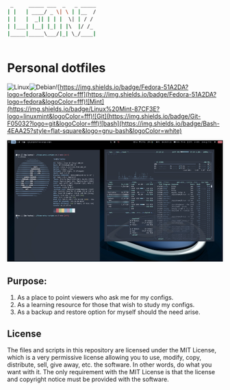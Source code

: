 ```bash
 _     _____ ___  _   _ _____
| |   | ____/ _ \| \ | |__  /
| |   |  _|| | | |  \| | / / 
| |___| |__| |_| | |\  |/ /_ 
|_____|_____\___/|_| \_/____|
                             
```                             
# Personal dotfiles
![Linux](https://img.shields.io/badge/Linux-FCC624?logo=linux&logoColor=black)![Debian](https://img.shields.io/badge/Debian-A81D33?logo=debian&logoColor=fff)![https://img.shields.io/badge/Fedora-51A2DA?logo=fedora&logoColor=fff](https://img.shields.io/badge/Fedora-51A2DA?logo=fedora&logoColor=fff)![Mint](https://img.shields.io/badge/Linux%20Mint-87CF3E?logo=linuxmint&logoColor=fff)![Git](https://img.shields.io/badge/Git-F05032?logo=git&logoColor=fff)![bash](https://img.shields.io/badge/Bash-4EAA25?style=flat-square&logo=gnu-bash&logoColor=white)

![fedora_nord.png](./dotfiles-other/fedora42_sway.png)
## Purpose:

1. As a place to point viewers who ask me for my configs.
2. As a learning resource for those that wish to study my configs.
3. As a backup and restore option for myself should the need arise.

## License
The files and scripts in this repository are licensed under the MIT License, which is a very permissive license allowing you to use, modify, copy, distribute, sell, give away, etc. the software. In other words, do what you want with it. The only requirement with the MIT License is that the license and copyright notice must be provided with the software.
